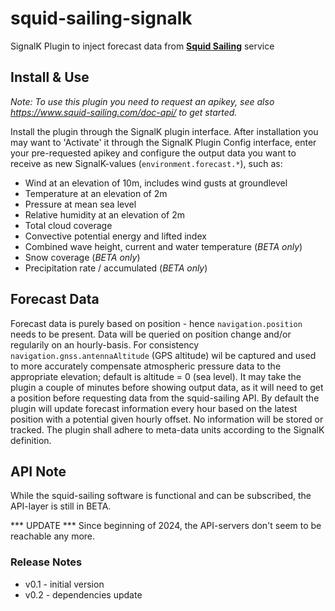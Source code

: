 # squid-sailing-signalk
SignalK Plugin to inject forecast data from __[Squid Sailing](https://www.squid-sailing.com/en/)__ service
## Install & Use
*Note: To use this plugin you need to request an apikey, see also https://www.squid-sailing.com/doc-api/ to get started.*

Install the plugin through the SignalK plugin interface. After installation you may want to 'Activate' it through the SignalK Plugin Config interface, enter your pre-requested apikey and configure the output data you want to receive as new SignalK-values (`environment.forecast.*`), such as:
- Wind at an elevation of 10m, includes wind gusts at groundlevel 
- Temperature at an elevation of 2m
- Pressure at mean sea level
- Relative humidity at an elevation of 2m
- Total cloud coverage
- Convective potential energy and lifted index
- Combined wave height, current and water temperature (*BETA only*)
- Snow coverage (*BETA only*)
- Precipitation rate / accumulated (*BETA only*)

## Forecast Data
Forecast data is purely based on position - hence `navigation.position` needs to be present. Data will be queried on position change and/or regularily on an hourly-basis. For consistency `navigation.gnss.antennaAltitude` (GPS altitude) wil be captured and used to more accurately compensate atmospheric pressure data to the appropriate elevation; default is altitude = 0 (sea level). It may take the plugin a couple of minutes before showing output data, as it will need to get a position before requesting data from the squid-sailing API.
By default the plugin will update forecast information every hour based on the latest position with a potential given hourly offset. No information will be stored or tracked. The plugin shall adhere to meta-data units according to the SignalK definition.

## API Note
While the squid-sailing software is functional and can be subscribed, the API-layer is still in BETA. 

*** UPDATE *** Since beginning of 2024, the API-servers don't seem to be reachable any more.

### Release Notes
- v0.1 - initial version
- v0.2 - dependencies update

